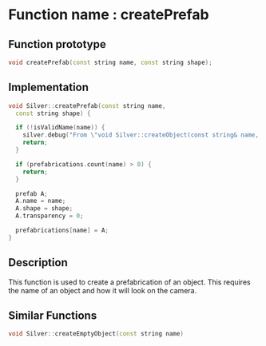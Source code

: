 # Function name : createPrefab

## Function prototype

```cpp
void createPrefab(const string name, const string shape);
```

## Implementation

```cpp
void Silver::createPrefab(const string name,
  const string shape) {

  if (!isValidName(name)) {
    silver.debug("From \"void Silver::createObject(const string& name, const string& shape)\"\nInvalid object name containing unprintable characters ", "e");
    return;
  }

  if (prefabrications.count(name) > 0) {
    return;
  }

  prefab A;
  A.name = name;
  A.shape = shape;
  A.transparency = 0;

  prefabrications[name] = A;
}
```

## Description
This function is used to create a prefabrication of an object. This requires the name of an object and how it will look on the camera.

## Similar Functions
```cpp
void Silver::createEmptyObject(const string name)
```
